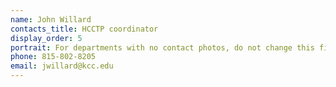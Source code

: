 ```yaml
---
name: John Willard
contacts_title: HCCTP coordinator
display_order: 5
portrait: For departments with no contact photos, do not change this field.
phone: 815-802-8205
email: jwillard@kcc.edu
---
```

